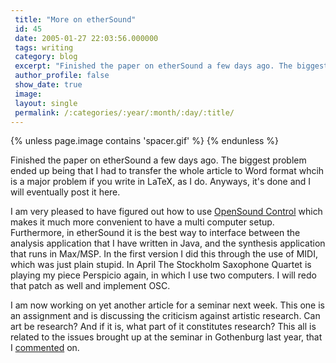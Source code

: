```yaml
---
 title: "More on etherSound"
 id: 45
 date: 2005-01-27 22:03:56.000000
 tags: writing
 category: blog
 excerpt: "Finished the paper on etherSound a few days ago. The biggest problem ended up being that I had to transfer the whole article to Word format whcih is a major problem if you write in LaTeX, as I do. Any..."
 author_profile: false
 show_date: true
 image: 
 layout: single
 permalink: /:categories/:year/:month/:day/:title/
---
```

{% unless page.image contains 'spacer.gif' %}
{% endunless %}

Finished the paper on etherSound a few days ago. The biggest problem ended up being that I had to transfer the whole article to Word format whcih is a major problem if you write in LaTeX, as I do. Anyways, it's done and I will eventually post it here.


I am very pleased to have figured out how to use <a href="http://www.cnmat.berkeley.edu/OpenSoundControl/">OpenSound Control</a> which makes it much more convenient to have a multi computer setup. Furthermore, in etherSound it is the best way to interface between the analysis application that I have written in Java, and the synthesis application that runs in Max/MSP. In the first version I did this through the use of MIDI, which was just plain stupid. In April The Stockholm Saxophone Quartet is playing my piece Perspicio again, in which I use two computers. I will redo that patch as well and implement OSC.


I am now working on yet another article for a seminar next week. This one is an assignment and is discussing the criticism against artistic research. Can art be research? And if it is, what part of it constitutes research? This all is related to the issues brought up at the seminar in Gothenburg last year, that I <a href="http://www.henrikfrisk.com/diary/archives/2004/10/gothenburg_semi.php">commented</a> on.
